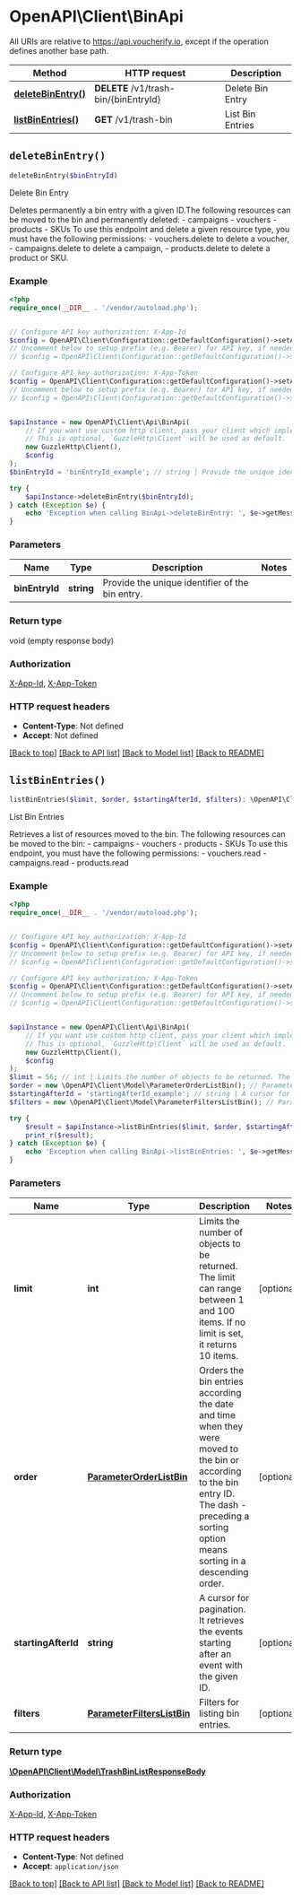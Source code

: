 # OpenAPI\Client\BinApi

All URIs are relative to https://api.voucherify.io, except if the operation defines another base path.

| Method | HTTP request | Description |
| ------------- | ------------- | ------------- |
| [**deleteBinEntry()**](BinApi.md#deleteBinEntry) | **DELETE** /v1/trash-bin/{binEntryId} | Delete Bin Entry |
| [**listBinEntries()**](BinApi.md#listBinEntries) | **GET** /v1/trash-bin | List Bin Entries |


## `deleteBinEntry()`

```php
deleteBinEntry($binEntryId)
```

Delete Bin Entry

Deletes permanently a bin entry with a given ID.The following resources can be moved to the bin and permanently deleted: - campaigns - vouchers - products - SKUs To use this endpoint and delete a given resource type, you must have the following permissions: - vouchers.delete to delete a voucher, - campaigns.delete to delete a campaign, - products.delete to delete a product or SKU.

### Example

```php
<?php
require_once(__DIR__ . '/vendor/autoload.php');


// Configure API key authorization: X-App-Id
$config = OpenAPI\Client\Configuration::getDefaultConfiguration()->setApiKey('X-App-Id', 'YOUR_API_KEY');
// Uncomment below to setup prefix (e.g. Bearer) for API key, if needed
// $config = OpenAPI\Client\Configuration::getDefaultConfiguration()->setApiKeyPrefix('X-App-Id', 'Bearer');

// Configure API key authorization: X-App-Token
$config = OpenAPI\Client\Configuration::getDefaultConfiguration()->setApiKey('X-App-Token', 'YOUR_API_KEY');
// Uncomment below to setup prefix (e.g. Bearer) for API key, if needed
// $config = OpenAPI\Client\Configuration::getDefaultConfiguration()->setApiKeyPrefix('X-App-Token', 'Bearer');


$apiInstance = new OpenAPI\Client\Api\BinApi(
    // If you want use custom http client, pass your client which implements `GuzzleHttp\ClientInterface`.
    // This is optional, `GuzzleHttp\Client` will be used as default.
    new GuzzleHttp\Client(),
    $config
);
$binEntryId = 'binEntryId_example'; // string | Provide the unique identifier of the bin entry.

try {
    $apiInstance->deleteBinEntry($binEntryId);
} catch (Exception $e) {
    echo 'Exception when calling BinApi->deleteBinEntry: ', $e->getMessage(), PHP_EOL;
}
```

### Parameters

| Name | Type | Description  | Notes |
| ------------- | ------------- | ------------- | ------------- |
| **binEntryId** | **string**| Provide the unique identifier of the bin entry. | |

### Return type

void (empty response body)

### Authorization

[X-App-Id](../../README.md#X-App-Id), [X-App-Token](../../README.md#X-App-Token)

### HTTP request headers

- **Content-Type**: Not defined
- **Accept**: Not defined

[[Back to top]](#) [[Back to API list]](../../README.md#endpoints)
[[Back to Model list]](../../README.md#models)
[[Back to README]](../../README.md)

## `listBinEntries()`

```php
listBinEntries($limit, $order, $startingAfterId, $filters): \OpenAPI\Client\Model\TrashBinListResponseBody
```

List Bin Entries

Retrieves a list of resources moved to the bin. The following resources can be moved to the bin: - campaigns - vouchers - products - SKUs To use this endpoint, you must have the following permissions: - vouchers.read - campaigns.read - products.read

### Example

```php
<?php
require_once(__DIR__ . '/vendor/autoload.php');


// Configure API key authorization: X-App-Id
$config = OpenAPI\Client\Configuration::getDefaultConfiguration()->setApiKey('X-App-Id', 'YOUR_API_KEY');
// Uncomment below to setup prefix (e.g. Bearer) for API key, if needed
// $config = OpenAPI\Client\Configuration::getDefaultConfiguration()->setApiKeyPrefix('X-App-Id', 'Bearer');

// Configure API key authorization: X-App-Token
$config = OpenAPI\Client\Configuration::getDefaultConfiguration()->setApiKey('X-App-Token', 'YOUR_API_KEY');
// Uncomment below to setup prefix (e.g. Bearer) for API key, if needed
// $config = OpenAPI\Client\Configuration::getDefaultConfiguration()->setApiKeyPrefix('X-App-Token', 'Bearer');


$apiInstance = new OpenAPI\Client\Api\BinApi(
    // If you want use custom http client, pass your client which implements `GuzzleHttp\ClientInterface`.
    // This is optional, `GuzzleHttp\Client` will be used as default.
    new GuzzleHttp\Client(),
    $config
);
$limit = 56; // int | Limits the number of objects to be returned. The limit can range between 1 and 100 items. If no limit is set, it returns 10 items.
$order = new \OpenAPI\Client\Model\ParameterOrderListBin(); // ParameterOrderListBin | Orders the bin entries according the date and time when they were moved to the bin or according to the bin entry ID. The dash - preceding a sorting option means sorting in a descending order.
$startingAfterId = 'startingAfterId_example'; // string | A cursor for pagination. It retrieves the events starting after an event with the given ID.
$filters = new \OpenAPI\Client\Model\ParameterFiltersListBin(); // ParameterFiltersListBin | Filters for listing bin entries.

try {
    $result = $apiInstance->listBinEntries($limit, $order, $startingAfterId, $filters);
    print_r($result);
} catch (Exception $e) {
    echo 'Exception when calling BinApi->listBinEntries: ', $e->getMessage(), PHP_EOL;
}
```

### Parameters

| Name | Type | Description  | Notes |
| ------------- | ------------- | ------------- | ------------- |
| **limit** | **int**| Limits the number of objects to be returned. The limit can range between 1 and 100 items. If no limit is set, it returns 10 items. | [optional] |
| **order** | [**ParameterOrderListBin**](../Model/.md)| Orders the bin entries according the date and time when they were moved to the bin or according to the bin entry ID. The dash - preceding a sorting option means sorting in a descending order. | [optional] |
| **startingAfterId** | **string**| A cursor for pagination. It retrieves the events starting after an event with the given ID. | [optional] |
| **filters** | [**ParameterFiltersListBin**](../Model/.md)| Filters for listing bin entries. | [optional] |

### Return type

[**\OpenAPI\Client\Model\TrashBinListResponseBody**](../Model/TrashBinListResponseBody.md)

### Authorization

[X-App-Id](../../README.md#X-App-Id), [X-App-Token](../../README.md#X-App-Token)

### HTTP request headers

- **Content-Type**: Not defined
- **Accept**: `application/json`

[[Back to top]](#) [[Back to API list]](../../README.md#endpoints)
[[Back to Model list]](../../README.md#models)
[[Back to README]](../../README.md)
